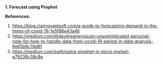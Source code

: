 **1. Forecast using Prophet**


**References:**
1. https://blog.clairvoyantsoft.com/a-guide-to-forecasting-demand-in-the-times-of-covid-19-1e5f88e43a46
2. https://medium.com/@daydreamersjp/an-unsophisticated-personal-note-for-how-to-handle-data-from-covid-19-period-in-data-analysis-8e65b6c7dd8f
3. https://medium.com/swlh/using-prophet-in-stock-market-e79238c38c8e
